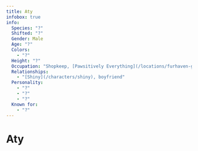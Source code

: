 ```yaml
---
title: Aty
infobox: true
info:
  Species: "?"
  Shifted: "?"
  Gender: Male
  Age: "?"
  Colors:
    - "?"
  Height: "?"
  Occupation: "Shopkeep, [Pawsitively Everything](/locations/furhaven-general-store)"
  Relationships: 
    - "[Shiny](/characters/shiny), boyfriend"
  Personality:
    - "?"
    - "?"
    - "?"
  Known for:
    - "?"
---
```


# Aty
